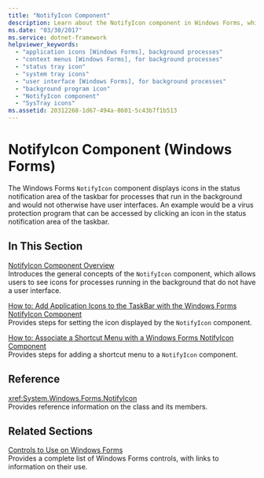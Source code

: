 ```yaml
---
title: "NotifyIcon Component"
description: Learn about the NotifyIcon component in Windows Forms, which displays icons in the the taskbar for processes that run in the background.
ms.date: "03/30/2017"
ms.service: dotnet-framework
helpviewer_keywords: 
  - "application icons [Windows Forms], background processes"
  - "context menus [Windows Forms], for background processes"
  - "status tray icon"
  - "system tray icons"
  - "user interface [Windows Forms], for background processes"
  - "background program icon"
  - "NotifyIcon component"
  - "SysTray icons"
ms.assetid: 20312268-1d67-494a-8601-5c43b7f1b513
---
```

# NotifyIcon Component (Windows Forms)

The Windows Forms `NotifyIcon` component displays icons in the status notification area of the taskbar for processes that run in the background and would not otherwise have user interfaces. An example would be a virus protection program that can be accessed by clicking an icon in the status notification area of the taskbar.  
  
## In This Section  

 [NotifyIcon Component Overview](notifyicon-component-overview-windows-forms.md)  
 Introduces the general concepts of the `NotifyIcon` component, which allows users to see icons for processes running in the background that do not have a user interface.  
  
 [How to: Add Application Icons to the TaskBar with the Windows Forms NotifyIcon Component](app-icons-to-the-taskbar-with-wf-notifyicon.md)  
 Provides steps for setting the icon displayed by the `NotifyIcon` component.  
  
 [How to: Associate a Shortcut Menu with a Windows Forms NotifyIcon Component](how-to-associate-a-shortcut-menu-with-a-windows-forms-notifyicon-component.md)  
 Provides steps for adding a shortcut menu to a `NotifyIcon` component.  
  
## Reference  

 <xref:System.Windows.Forms.NotifyIcon>  
 Provides reference information on the class and its members.  
  
## Related Sections  

 [Controls to Use on Windows Forms](controls-to-use-on-windows-forms.md)  
 Provides a complete list of Windows Forms controls, with links to information on their use.
